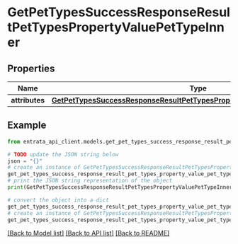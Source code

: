 # GetPetTypesSuccessResponseResultPetTypesPropertyValuePetTypeInner


## Properties

Name | Type | Description | Notes
------------ | ------------- | ------------- | -------------
**attributes** | [**GetPetTypesSuccessResponseResultPetTypesPropertyValuePetTypeInnerAttributes**](GetPetTypesSuccessResponseResultPetTypesPropertyValuePetTypeInnerAttributes.md) |  | 

## Example

```python
from entrata_api_client.models.get_pet_types_success_response_result_pet_types_property_value_pet_type_inner import GetPetTypesSuccessResponseResultPetTypesPropertyValuePetTypeInner

# TODO update the JSON string below
json = "{}"
# create an instance of GetPetTypesSuccessResponseResultPetTypesPropertyValuePetTypeInner from a JSON string
get_pet_types_success_response_result_pet_types_property_value_pet_type_inner_instance = GetPetTypesSuccessResponseResultPetTypesPropertyValuePetTypeInner.from_json(json)
# print the JSON string representation of the object
print(GetPetTypesSuccessResponseResultPetTypesPropertyValuePetTypeInner.to_json())

# convert the object into a dict
get_pet_types_success_response_result_pet_types_property_value_pet_type_inner_dict = get_pet_types_success_response_result_pet_types_property_value_pet_type_inner_instance.to_dict()
# create an instance of GetPetTypesSuccessResponseResultPetTypesPropertyValuePetTypeInner from a dict
get_pet_types_success_response_result_pet_types_property_value_pet_type_inner_from_dict = GetPetTypesSuccessResponseResultPetTypesPropertyValuePetTypeInner.from_dict(get_pet_types_success_response_result_pet_types_property_value_pet_type_inner_dict)
```
[[Back to Model list]](../README.md#documentation-for-models) [[Back to API list]](../README.md#documentation-for-api-endpoints) [[Back to README]](../README.md)


